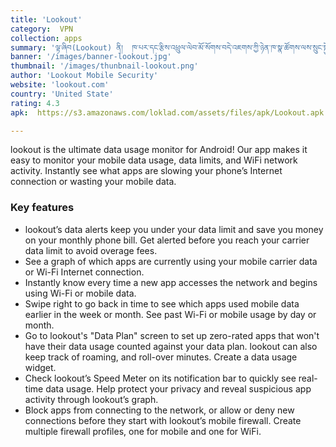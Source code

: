 ```yaml
---
title: 'Lookout'
category:  VPN
collection: apps
summary: 'ལྟ་ཞིབ(Lookout) ནི།  ཁ་པར་དང་རྩིས་འཕྲུལ་ལེབ་མོ་སོགས་བདེ་འཇགས་ཀྱི་ཉེན་ཁ་སྣ་ཚོགས་ལས་སྲུང་སྐྱོབ་བྱེད་པའི་ཆེད་དུ་བཟོས་པའི་མཉེན་ཆས་ཤིག་ཡིན། མཉེན་འབུ་དང་། ཉྭ་འཛིན་གྱི་འཇབ་རྒོལ། ངོ་བོ་རྐུ་འཁྱེར་སོགས་ལས་སྲུང་སྐྱོབ་བྱེད་པའི་ཁྱད་ཆོས་སྣ་ཚོགས་མཁོ་སྤྲོད་བྱེད་ཀྱི་ཡོད། '
banner: '/images/banner-lookout.jpg'
thumbnail: '/images/thunbnail-lookout.png'
author: 'Lookout Mobile Security'
website: 'lookout.com'
country: 'United State'
rating: 4.3
apk:  https://s3.amazonaws.com/loklad.com/assets/files/apk/Lookout.apk

---
```

lookout is the ultimate data usage monitor for Android! Our app makes it easy to monitor your mobile data usage, data limits, and WiFi network activity. Instantly see what apps are slowing your phone’s Internet connection or wasting your mobile data.

### Key features

- lookout’s data alerts keep you under your data limit and save you money on your monthly phone bill. Get alerted before you reach your carrier data limit to avoid overage fees.
- See a graph of which apps are currently using your mobile carrier data or Wi-Fi Internet connection.
- Instantly know every time a new app accesses the network and begins using Wi-Fi or mobile data.
- Swipe right to go back in time to see which apps used mobile data earlier in the week or month. See past Wi-Fi or mobile usage by day or month.
- Go to lookout's "Data Plan" screen to set up zero-rated apps that won't have their data usage counted against your data plan. lookout can also keep track of roaming, and roll-over minutes. Create a data usage widget.
- Check lookout’s Speed Meter on its notification bar to quickly see real-time data usage. Help protect your privacy and reveal suspicious app activity through lookout’s graph.
- Block apps from connecting to the network, or allow or deny new connections before they start with lookout’s mobile firewall. Create multiple firewall profiles, one for mobile and one for WiFi.